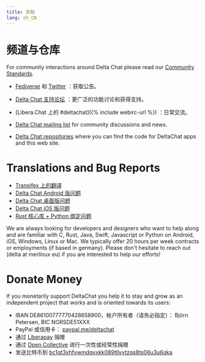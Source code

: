 ```yaml
---
title: 贡献
lang: zh_CN
---
```


# 频道与仓库

For community interactions around Delta Chat please read our [Community Standards](community-standards).

- [Fediverse](https://chaos.social/web/@delta) 和  [Twitter](https://twitter.com/delta_chat) ：获取公告。

- [Delta Chat 支持论坛](https://support.delta.chat) ：更广泛的功能讨论和获得支持。

- [Libera.Chat 上的 #deltachat]({% include webirc-url %}) ：日常交流。

- [Delta Chat mailing
  list](https://lists.codespeak.net/postorius/lists/delta.codespeak.net/)
  for community discussions and news.

- [Delta Chat repositories](https://github.com/deltachat/) where you can
  find the code for DeltaChat apps and this web site.

# Translations and Bug Reports

- [Transifex 上的翻译](https://www.transifex.com/delta-chat/public/)
- [Delta Chat Android 版问题](https://github.com/deltachat/deltachat-android/issues)
- [Delta Chat 桌面版问题](https://github.com/deltachat/deltachat-desktop/issues)
- [Delta Chat iOS 版问题](https://github.com/deltachat/deltachat-ios/issues)
- [Rust 核心库 + Python 绑定问题](https://github.com/deltachat/deltachat-core-rust/issues)

We are always looking for developers and designers who want to help along and are familiar with
C, Rust, Java, Swift, Javascript or Python on Android, iOS, Windows, Linux or Mac.
We typically offer 20 hours per week contracts or employments (if based in germany).
Please don't hesitate to reach out (delta at merlinux eu) if you are interested to help our efforts!


# Donate Money

If you monetarily support DeltaChat you help it to stay and grow as an independent project that works and is oriented towards its users:

- IBAN DE86100777770428658900，帐户所有者（请务必指定）： Björn Petersen, BIC NORSDE51XXX
- PayPal 或信用卡： [paypal.me/deltachat](https://paypal.me/deltachat/20)
- 通过 [Liberapay](https://liberapay.com/delta.chat/) 捐赠
- 通过 [Open Collective](https://opencollective.com/delta-chat/donate) 进行一次性或经常性捐赠
- 发送比特币到 [bc1qt3xhfvwmdqvxkk089tllvvtzqs8ts06u3u6qka](bitcoin:bc1qt3xhfvwmdqvxkk089tllvvtzqs8ts06u3u6qka)
